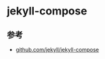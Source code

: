 # jekyll-compose

## 参考

* [github.com/jekyll/jekyll-compose](https://github.com/jekyll/jekyll-compose)
